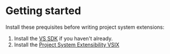 Getting started
===============

Install these prequisites before writing project system extensions:

1. Install the [VS SDK][VSSDK] if you haven't already.
2. Install the [Project System Extensibility VSIX][VSIX]


 [VSSDK]: http://www.microsoft.com/en-us/download/details.aspx?id=46850
 [VSIX]: https://visualstudiogallery.msdn.microsoft.com/31e107b7-b0ce-4236-8ffa-ed35f03397b8
